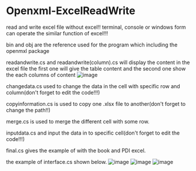 # Openxml-ExcelReadWrite
read and write excel file without excel!!
terminal, console or windows form can operate the similar function of excel!!!

bin and obj are the reference used for the program which including the openmxl package

readandwrite.cs and readandwrite(column).cs will display the content in the excel file
the first one will give the table content and the second one show the each columns of content
![image](https://github.com/menghanyan66/Openxml-ExcelReadWrite/assets/124589578/f9a3f154-6806-4437-a34a-c3a535e1b8e7)

changedata.cs used to change the data in the cell with specific row and column(don't forget to edit the code!!!)

copyinformation.cs is used to copy one .xlsx file to another(don't forget to change the path!!)

merge.cs is used to merge the different cell with some row.

inputdata.cs and input the data in to specific cell(don't forget to edit the code!!!)

final.cs gives the example of with the book and PDI excel.

the example of interface.cs shown below.
![image](https://github.com/menghanyan66/Openxml-ExcelReadWrite/assets/124589578/eb21f142-4f63-433a-b6f6-2489844054d7)
![image](https://github.com/menghanyan66/Openxml-ExcelReadWrite/assets/124589578/2534a4a2-8ad3-4d7e-b612-e5c4f535d2a0)
![image](https://github.com/menghanyan66/Openxml-ExcelReadWrite/assets/124589578/f419845a-2a33-47ad-a3b9-6cedcbc11348)
